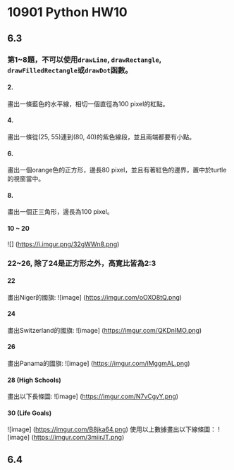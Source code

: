 # 10901 Python HW10

## 6.3
### 第1~8題，不可以使用`drawLine`, `drawRectangle`, `drawFilledRectangle`或`drawDot`函數。

#### 2.
畫出一條藍色的水平線，相切一個直徑為100 pixel的紅點。

#### 4.
畫出一條從(25, 55)連到(80, 40)的紫色線段，並且兩端都要有小點。

#### 6.
畫出一個orange色的正方形，邊長80 pixel，並且有著紅色的邊界，置中於turtle的視窗當中。

#### 8.
畫出一個正三角形，邊長為100 pixel。

#### 10 ~ 20
![] (https://i.imgur.png/32gWWn8.png)

### 22~26, 除了24是正方形之外，高寛比皆為2:3
#### 22
畫出Niger的國旗:
![image] (https://imgur.com/oOXO8tQ.png)

#### 24
畫出Switzerland的國旗:
![image] (https://imgur.com/QKDnIMO.png)

#### 26
畫出Panama的國旗:
![image] (https://imgur.com/iMggmAL.png)

#### 28 (High Schools)
畫出以下長條圖:
![image] (https://imgur.com/N7vCgyY.png)

#### 30 (Life Goals)
![image] (https://imgur.com/B8jka64.png)
使用以上數據畫出以下線條圖：
![image] (https://imgur.com/3miirJT.png)



## 6.4
